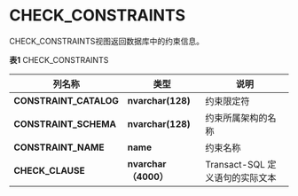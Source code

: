 # CHECK_CONSTRAINTS

CHECK_CONSTRAINTS视图返回数据库中的约束信息。

**表1** CHECK_CONSTRAINTS

<table aria-label="表1" class="table table-sm margin-top-none">
    <thead>
        <tr>
            <th>列名称</th>
            <th>类型</th>
            <th>说明</th>
        </tr>
    </thead>
    <tbody>
        <tr>
            <td><strong>CONSTRAINT_CATALOG</strong></td>
            <td><strong>nvarchar(128)</strong></td>
            <td>约束限定符</td>
        </tr>
        <tr>
            <td><strong>CONSTRAINT_SCHEMA</strong></td>
            <td><strong>nvarchar(128)</strong></td>
            <td>约束所属架构的名称</td>
        </tr>
        <tr>
            <td><strong>CONSTRAINT_NAME</strong></td>
            <td><strong>name</strong></td>
            <td>约束名称</td>
        </tr>
        <tr>
            <td><strong>CHECK_CLAUSE</strong></td>
            <td><strong>nvarchar（4000）</strong></td>
            <td>Transact-SQL 定义语句的实际文本</td>
        </tr>
    </tbody>
</table>